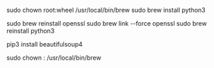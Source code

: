 sudo chown root:wheel /usr/local/bin/brew
sudo brew install python3

sudo brew reinstall openssl
sudo brew link --force openssl
sudo brew reinstall python3

pip3 install beautifulsoup4

sudo chown <usr>:<grp> /usr/local/bin/brew
